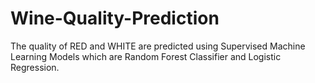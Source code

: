 # Wine-Quality-Prediction
The quality of RED and WHITE are predicted using Supervised Machine Learning Models which are Random Forest Classifier and Logistic Regression.
